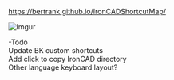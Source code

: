 https://bertrank.github.io/IronCADShortcutMap/

![Imgur](http://BertranK.github.io/IronCADShortcutMap/Usermanual.gif)

-Todo  
Update BK custom shortcuts  
Add click to copy IronCAD directory  
Other language keyboard layout?  

